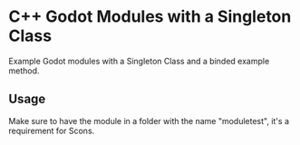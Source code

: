 # C++ Godot Modules with a Singleton Class
Example Godot modules with a Singleton Class and a binded example method.

## Usage
Make sure to have the module in a folder with the name "moduletest", it's a requirement for Scons.
